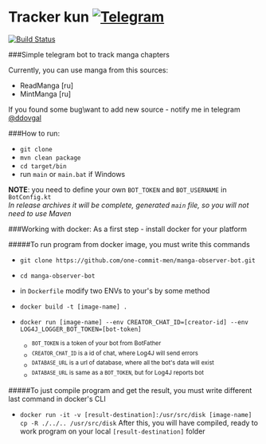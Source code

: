 # Tracker kun [![Telegram](https://img.shields.io/badge/telegram-bot-blue.svg)](http://telegram.me/TrackerKun_bot)
[![Build Status](https://travis-ci.org/one-commit-men/manga-observer-bot.svg)](https://travis-ci.org/one-commit-men/manga-observer-bot)

###Simple telegram bot to track manga chapters

Currently, you can use manga from this sources:
- ReadManga [ru]
- MintManga [ru]

If you found some bug\want to add new source - notify me in telegram [@ddovgal](http://telegram.me/ddovgal)

###How to run:
- `git clone`
- `mvn clean package`
- `cd target/bin`
- run `main` or `main.bat` if Windows

**NOTE**: you need to define your own `BOT_TOKEN` and `BOT_USERNAME` in `BotConfig.kt`  
*In release archives it will be complete, generated `main` file, so you will not need to use Maven*

###Working with docker:
As a first step - install docker for your platform

#####To run program from docker image, you must write this commands
- `git clone https://github.com/one-commit-men/manga-observer-bot.git`
- `cd manga-observer-bot`
- in `Dockerfile` modify two ENVs to your's by some method
- `docker build -t [image-name] .`
- `docker run [image-name] --env CREATOR_CHAT_ID=[creator-id] --env LOG4J_LOGGER_BOT_TOKEN=[bot-token]`
    
    - <sup>`BOT_TOKEN` is a token of your bot from BotFather
    - <sup>`CREATOR_CHAT_ID` is a id of chat, where Log4J will send errors
    - <sup>`DATABASE_URL` is a url of database, where all the bot's data will exist
    - <sup>`DATABASE_URL` is same as a `BOT_TOKEN`, but for Log4J reports bot<sub><sup>

#####To just compile program and get the result, you must write different last command in docker's CLI
- `docker run -it -v [result-destination]:/usr/src/disk [image-name] cp -R ./../.. /usr/src/disk`
After this, you will have compiled, ready to work program on your local `[result-destination]` folder
